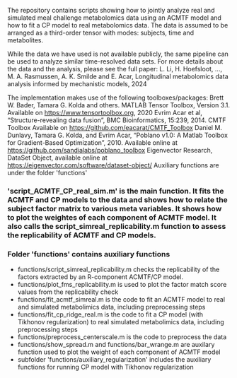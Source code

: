 The repository contains scripts showing how to jointly analyze real and simulated meal challenge metabolomics data using an ACMTF model and how to fit a CP model to real metabolomics data. The data is assumed to be arranged as a third-order tensor with modes: subjects, time and metabolites. 

While the data we have used is not available publicly, the same pipeline can be used to analyze similar time-resolved data sets. For more details about the data and the analysis, please see the full paper:
 L. Li, H. Hoefsloot, ..., M. A. Rasmussen, A. K. Smilde and E. Acar, Longitudinal metabolomics data analysis informed by mechanistic models, 2024 



The implementation makes use of the following toolboxes/packages: 
Brett W. Bader, Tamara G. Kolda and others. MATLAB Tensor Toolbox, Version 3.1. Available on https://www.tensortoolbox.org, 2020
Evrim Acar et al, “Structure-revealing data fusion”, BMC Bioinformatics, 15:239, 2014. CMTF Toolbox Available on https://github.com/eacarat/CMTF_Toolbox
Daniel M. Dunlavy, Tamara G. Kolda, and Evrim Acar, “Poblano v1.0: A Matlab Toolbox for Gradient-Based Optimization”, 2010. Available online at https://github.com/sandialabs/poblano_toolbox
Eigenvector Research, DataSet Object, available online at https://eigenvector.com/software/dataset-object/
Auxiliary functions are under the folder 'functions'


### 'script_ACMTF_CP_real_sim.m' is the main function. It fits the ACMTF and CP models to the data and shows how to relate the subject factor matrix to various meta variables. It shows how to plot the weightes of each component of ACMTF model. It also calls the script_simreal_replicability.m function to assess the replicability of ACMTF and CP models.

### Folder 'functions' contains auxiliary functions
- functions/script_simreal_replicability.m checks the replicability of the factors extracted by an R-component ACMTF/CP model. 
- functions/plot_fms_replicability.m is used to plot the factor match score values from the replicability check
- functions/fit_acmtf_simreal.m is the code to fit an ACMTF model to real and simulated metabolimics data, including preprocessing steps
- functions/fit_cp_ridge_real.m is the code to fit a CP model (with Tikhonov regularization) to real simulated metabolimics data, including preprocessing steps
- functions/preprocess_centerscale.m is the code to preprocess the data
- functions/show_spread.m and functions/bar_wrange.m are auxilary function used to plot the weight of each component of ACMTF model
- subfolder 'functions/auxiliary_regularization' includes the auxiliary functions for running CP model with Tikhonov regularization




  
